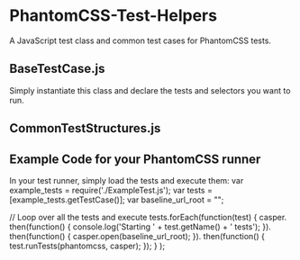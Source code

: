 PhantomCSS-Test-Helpers
=======================

A JavaScript test class and common test cases for PhantomCSS tests.


BaseTestCase.js
---------------

Simply instantiate this class and declare the tests and selectors you want to run.


CommonTestStructures.js
--------------------


Example Code for your PhantomCSS runner
---------------------------------------

In your test runner, simply load the tests and execute them:
var example_tests = require('./ExampleTest.js');
var tests = [example_tests.getTestCase()];
var baseline_url_root = "<your URL>";

// Loop over all the tests and execute
tests.forEach(function(test) {
        casper.
            then(function() {
                console.log('Starting ' + test.getName() + ' tests');
            }).
            then(function() {
                casper.open(baseline_url_root);
            }).
            then(function() {
                test.runTests(phantomcss, casper);
            });
    }
);